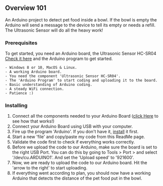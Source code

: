 ## Overview 101

An Arduino project to detect pet food inside a bowl. If the bowl is empty the Arduino will send a message
to the device to tell its empty or needs a refill. The Ultrasonic Sensor will do all the heavy work!

### Prerequisites

To get started, you need an Arduino board, the Ultrasonic Sensor HC-SR04 [Check it here](https://howtomechatronics.com/tutorials/arduino/ultrasonic-sensor-hc-sr04/) and the Arduino program to get started.

```
- Windows 8 or 10, MacOS & Linux.
- A working Arduino board.
- You need the component 'Ultrasonic Sensor HC-SR04'.
- The 'Arduino Program' to start coding and uploading it to the board.
- Basic understanding of Arduino coding.
- A steady WiFi connection.
- Patience :)
```

### Installing

1. Connect all the components needed to your Arduino Board ([click Here](https://www.makerspaces.com/arduino-uno-tutorial-beginners/) to see how that works!) 
2. Connect your Arduino Board using USB with your computer.
3. Fire up the program 'Arduino'. If you don't have it, [install](https://www.arduino.cc/en/Main/Software) it first.
4. Start a new 'file' and copy/paste my code from this ReadMe page.
5. Validate the code first to check if everything works correctly.
6. Before we upload the code to our Arduino, make sure the board is set to the right USB Port. You can do this by going to
Tools > Port > and select '/dev/cu.ARDUINO1'. And set the 'Upload speed' to '921600'.
6. Now, we are ready to upload the code to our Arduino board. Hit the 'arrow to the right' to start uploading.
7. If everything went according to plan, you should now have a working Arduino that detects the distance of the pet food put in the bowl.
